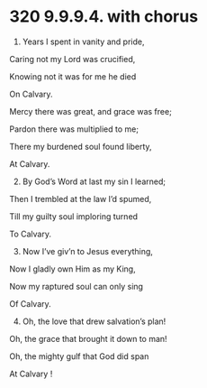 # 320 9.9.9.4. with chorus

1.  Years I spent in vanity and pride,

Caring not my Lord was crucified,

Knowing not it was for me he died

On Calvary.

Mercy there was great, and grace was free;

Pardon there was multiplied to me;

There my burdened soul found liberty,

At Calvary.

2.  By God’s Word at last my sin I learned;

Then I trembled at the law I’d spumed,

Till my guilty soul imploring turned

To Calvary.

3.  Now I’ve giv’n to Jesus everything,

Now I gladly own Him as my King,

Now my raptured soul can only sing

Of Calvary.

4.  Oh, the love that drew salvation’s plan!

Oh, the grace that brought it down to man!

Oh, the mighty gulf that God did span

At Calvary !


